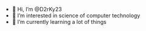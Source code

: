 - 👋 Hi, I’m @D2rKy23
- 👀 I’m interested in science of computer technology
- 🌱 I’m currently learning a lot of things

<!---
D2rKy23/D2rKy23 is a ✨ special ✨ repository because its `README.md` (this file) appears on your GitHub profile.
You can click the Preview link to take a look at your changes.
--->
